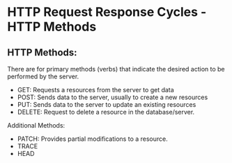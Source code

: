 # HTTP Request Response Cycles - HTTP Methods

## HTTP Methods:
There are for primary methods (verbs) that indicate the desired action to be performed by the server. 
- GET: Requests a resources from the server to get data
- POST: Sends data to the server, usually to create a new resources
- PUT: Sends data to the server to update an existing resources
- DELETE: Request to delete a resource in the database/server. 

Additional Methods: 
- PATCH: Provides partial modifications to a resource.
- TRACE 
- HEAD
